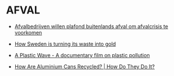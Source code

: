# AFVAL

* [Afvalbedrijven willen plafond buitenlands afval om afvalcrisis te voorkomen](https://nos.nl/artikel/2295152-afvalbedrijven-willen-plafond-buitenlands-afval-om-afvalcrisis-te-voorkomen.html)

* [How Sweden is turning its waste into gold](https://www.youtube.com/watch?v=14r7f9khK70)

* [A Plastic Wave - A documentary film on plastic pollution](https://www.youtube.com/watch?v=9-dpv2xbFyk)

* [How Are Aluminium Cans Recycled? | How Do They Do It?](https://www.youtube.com/watch?v=KmMP67eC2tg)
